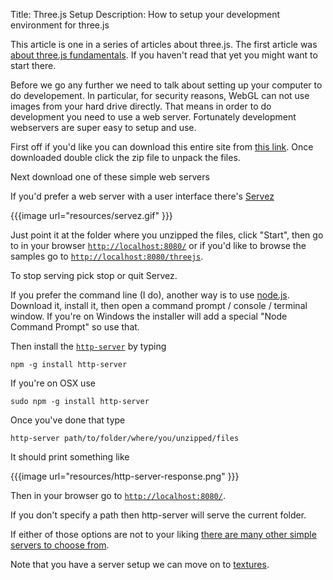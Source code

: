 Title: Three.js Setup
Description: How to setup your development environment for three.js

This article is one in a series of articles about three.js.
The first article was [about three.js fundamentals](threejs-fundamentals.html).
If you haven't read that yet you might want to start there.

Before we go any further we need to talk about setting up your
computer to do developement. In particular, for security reasons,
WebGL can not use images from your hard drive directly. That means
in order to do development you need to use a web server. Fortunately
development webservers are super easy to setup and use.

First off if you'd like you can download this entire site from [this link](https://github.com/greggman/threejsfundamentals/archive/gh-pages.zip).
Once downloaded double click the zip file to unpack the files.

Next download one of these simple web servers

If you'd prefer a web server with a user interface there's 
[Servez](https://greggman.github.io/servez)

{{{image url="resources/servez.gif" }}}

Just point it at the folder where you unzipped the files, click "Start", then go to
in your browser [`http://localhost:8080/`](http://localhost:8080/) or if you'd
like to browse the samples go to [`http://localhost:8080/threejs`](http://localhost:8080/threejs).

To stop serving pick stop or quit Servez.

If you prefer the command line (I do), another way is to use [node.js](https://nodejs.org).
Download it, install it, then open a command prompt / console / terminal window. If you're on Windows the installer will add a special "Node Command Prompt" so use that.

Then install the [`http-server`](https://github.com/indexzero/http-server) by typing

    npm -g install http-server

If you're on OSX use

    sudo npm -g install http-server

Once you've done that type

    http-server path/to/folder/where/you/unzipped/files

It should print something like

{{{image url="resources/http-server-response.png" }}}

Then in your browser go to [`http://localhost:8080/`](http://localhost:8080/).

If you don't specify a path then http-server will serve the current folder.

If either of those options are not to your liking 
[there are many other simple servers to choose from](https://stackoverflow.com/questions/12905426/what-is-a-faster-alternative-to-pythons-http-server-or-simplehttpserver).

Note that you have a server setup we can move on to [textures](threejs-textures.html).
